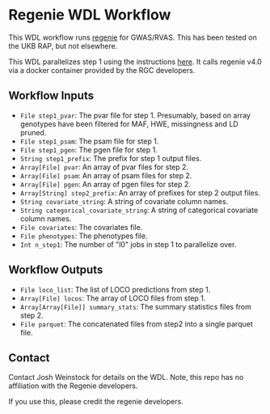 
# Regenie WDL Workflow

This WDL workflow runs [regenie](https://rgcgithub.github.io/regenie/) for GWAS/RVAS. This has been tested on the UKB RAP, but not elsewhere. 

This WDL parallelizes step 1 using the instructions [here](https://github.com/rgcgithub/regenie/wiki/Further-parallelization-for-level-0-models-in-Step-1). It calls 
regenie v4.0 via a docker container provided by the RGC developers. 

## Workflow Inputs

- `File step1_pvar`: The pvar file for step 1. Presumably, based on array genotypes have been filtered for MAF, HWE, missingness and LD pruned. 
- `File step1_psam`: The psam file for step 1.
- `File step1_pgen`: The pgen file for step 1.
- `String step1_prefix`: The prefix for step 1 output files.
- `Array[File] pvar`: An array of pvar files for step 2.
- `Array[File] psam`: An array of psam files for step 2.
- `Array[File] pgen`: An array of pgen files for step 2.
- `Array[String] step2_prefix`: An array of prefixes for step 2 output files.
- `String covariate_string`: A string of covariate column names.
- `String categorical_covariate_string`: A string of categorical covariate column names.
- `File covariates`: The covariates file.
- `File phenotypes`: The phenotypes file.
- `Int n_step1`: The number of "l0" jobs in step 1 to parallelize over. 
 
## Workflow Outputs

- `File loco_list`: The list of LOCO predictions from step 1.
- `Array[File] locos`: The array of LOCO files from step 1.
- `Array[Array[File]] summary_stats`: The summary statistics files from step 2.
- `File parquet`: The concatenated files from step2 into a single parquet file.

## Contact
Contact Josh Weinstock for details on the WDL. 
Note, this repo has no affiliation with the Regenie developers. 

If you use this, please credit the regenie developers. 
